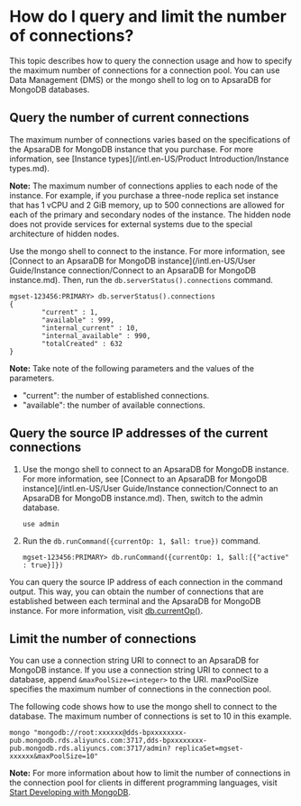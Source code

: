 # How do I query and limit the number of connections?

This topic describes how to query the connection usage and how to specify the maximum number of connections for a connection pool. You can use Data Management \(DMS\) or the mongo shell to log on to ApsaraDB for MongoDB databases.

## Query the number of current connections

The maximum number of connections varies based on the specifications of the ApsaraDB for MongoDB instance that you purchase. For more information, see [Instance types](/intl.en-US/Product Introduction/Instance types.md).

**Note:** The maximum number of connections applies to each node of the instance. For example, if you purchase a three-node replica set instance that has 1 vCPU and 2 GiB memory, up to 500 connections are allowed for each of the primary and secondary nodes of the instance. The hidden node does not provide services for external systems due to the special architecture of hidden nodes.

Use the mongo shell to connect to the instance. For more information, see [Connect to an ApsaraDB for MongoDB instance](/intl.en-US/User Guide/Instance connection/Connect to an ApsaraDB for MongoDB instance.md). Then, run the `db.serverStatus().connections` command.

```
mgset-123456:PRIMARY> db.serverStatus().connections
{
        "current" : 1,
        "available" : 999,
        "internal_current" : 10,
        "internal_available" : 990,
        "totalCreated" : 632
}             
```

**Note:** Take note of the following parameters and the values of the parameters.

-   "current": the number of established connections.
-   "available": the number of available connections.

## Query the source IP addresses of the current connections

1.  Use the mongo shell to connect to an ApsaraDB for MongoDB instance. For more information, see [Connect to an ApsaraDB for MongoDB instance](/intl.en-US/User Guide/Instance connection/Connect to an ApsaraDB for MongoDB instance.md). Then, switch to the admin database.

    ```
    use admin
    ```

2.  Run the `db.runCommand({currentOp: 1, $all: true})` command.

    ```
    mgset-123456:PRIMARY> db.runCommand({currentOp: 1, $all:[{"active" : true}]})                    
    ```


You can query the source IP address of each connection in the command output. This way, you can obtain the number of connections that are established between each terminal and the ApsaraDB for MongoDB instance. For more information, visit [db.currentOp\(\)](https://docs.mongodb.com/manual/reference/method/db.currentOp/index.html).

## Limit the number of connections

You can use a connection string URI to connect to an ApsaraDB for MongoDB instance. If you use a connection string URI to connect to a database, append `&maxPoolSize=<integer>` to the URI. maxPoolSize specifies the maximum number of connections in the connection pool.

The following code shows how to use the mongo shell to connect to the database. The maximum number of connections is set to 10 in this example.

```
mongo "mongodb://root:xxxxxx@dds-bpxxxxxxxx-pub.mongodb.rds.aliyuncs.com:3717,dds-bpxxxxxxxx-pub.mongodb.rds.aliyuncs.com:3717/admin? replicaSet=mgset-xxxxxx&maxPoolSize=10"
```

**Note:** For more information about how to limit the number of connections in the connection pool for clients in different programming languages, visit [Start Developing with MongoDB](https://docs.mongodb.com/ecosystem/drivers/).

